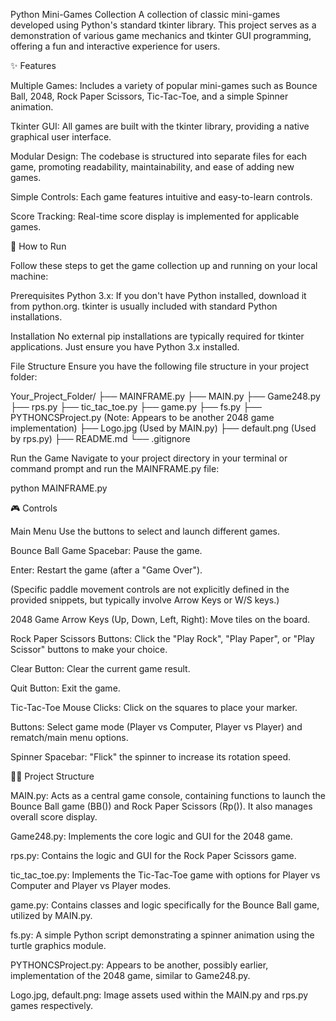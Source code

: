 Python Mini-Games Collection
A collection of classic mini-games developed using Python's standard tkinter library. This project serves as a demonstration of various game mechanics and tkinter GUI programming, offering a fun and interactive experience for users.

✨ Features

Multiple Games: Includes a variety of popular mini-games such as Bounce Ball, 2048, Rock Paper Scissors, Tic-Tac-Toe, and a simple Spinner animation.

Tkinter GUI: All games are built with the tkinter library, providing a native graphical user interface.

Modular Design: The codebase is structured into separate files for each game, promoting readability, maintainability, and ease of adding new games.

Simple Controls: Each game features intuitive and easy-to-learn controls.

Score Tracking: Real-time score display is implemented for applicable games.

🚀 How to Run

Follow these steps to get the game collection up and running on your local machine:

Prerequisites
Python 3.x: If you don't have Python installed, download it from python.org. tkinter is usually included with standard Python installations.

Installation
No external pip installations are typically required for tkinter applications. Just ensure you have Python 3.x installed.

File Structure
Ensure you have the following file structure in your project folder:

Your_Project_Folder/
├── MAINFRAME.py
├── MAIN.py
├── Game248.py
├── rps.py
├── tic_tac_toe.py
├── game.py
├── fs.py
├── PYTHONCSProject.py  (Note: Appears to be another 2048 game implementation)
├── Logo.jpg            (Used by MAIN.py)
├── default.png         (Used by rps.py)
├── README.md
└── .gitignore

Run the Game
Navigate to your project directory in your terminal or command prompt and run the MAINFRAME.py file:

python MAINFRAME.py

🎮 Controls

Main Menu
Use the buttons to select and launch different games.

Bounce Ball Game
Spacebar: Pause the game.

Enter: Restart the game (after a "Game Over").

(Specific paddle movement controls are not explicitly defined in the provided snippets, but typically involve Arrow Keys or W/S keys.)

2048 Game
Arrow Keys (Up, Down, Left, Right): Move tiles on the board.

Rock Paper Scissors
Buttons: Click the "Play Rock", "Play Paper", or "Play Scissor" buttons to make your choice.

Clear Button: Clear the current game result.

Quit Button: Exit the game.

Tic-Tac-Toe
Mouse Clicks: Click on the squares to place your marker.

Buttons: Select game mode (Player vs Computer, Player vs Player) and rematch/main menu options.

Spinner
Spacebar: "Flick" the spinner to increase its rotation speed.

🧑‍💻 Project Structure

MAIN.py: Acts as a central game console, containing functions to launch the Bounce Ball game (BB()) and Rock Paper Scissors (Rp()). It also manages overall score display.

Game248.py: Implements the core logic and GUI for the 2048 game.

rps.py: Contains the logic and GUI for the Rock Paper Scissors game.

tic_tac_toe.py: Implements the Tic-Tac-Toe game with options for Player vs Computer and Player vs Player modes.

game.py: Contains classes and logic specifically for the Bounce Ball game, utilized by MAIN.py.

fs.py: A simple Python script demonstrating a spinner animation using the turtle graphics module.

PYTHONCSProject.py: Appears to be another, possibly earlier, implementation of the 2048 game, similar to Game248.py.

Logo.jpg, default.png: Image assets used within the MAIN.py and rps.py games respectively.